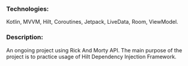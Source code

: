 ### Technologies:

Kotlin, MVVM, Hilt, Coroutines, Jetpack, LiveData, Room, ViewModel.

### Description:

An ongoing project using Rick And Morty API. The main purpose of the project is to practice usage of Hilt
Dependency Injection Framework.